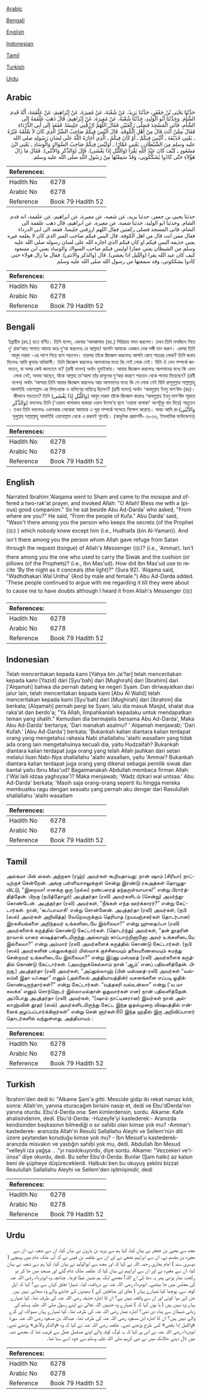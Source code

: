 [Arabic](#arabic)

[Bengali](#bengali)

[English](#english)

[Indonesian](#indonesian)

[Tamil](#tamil)

[Turkish](#turkish)

[Urdu](#urdu)

## Arabic


<div dir="rtl" lang="ar" style={{fontSize:'larger',backgroundColor:'#f8f9fa',padding:20}}>
حَدَّثَنَا يَحْيَى بْنُ جَعْفَرٍ، حَدَّثَنَا يَزِيدُ، عَنْ شُعْبَةَ، عَنْ مُغِيرَةَ، عَنْ إِبْرَاهِيمَ، عَنْ عَلْقَمَةَ، أَنَّهُ قَدِمَ الشَّأْمَ‏.‏ وَحَدَّثَنَا أَبُو الْوَلِيدِ، حَدَّثَنَا شُعْبَةُ، عَنْ مُغِيرَةَ، عَنْ إِبْرَاهِيمَ، قَالَ ذَهَبَ عَلْقَمَةُ إِلَى الشَّأْمِ، فَأَتَى الْمَسْجِدَ فَصَلَّى رَكْعَتَيْنِ فَقَالَ اللَّهُمَّ ارْزُقْنِي جَلِيسًا‏.‏ فَقَعَدَ إِلَى أَبِي الدَّرْدَاءِ فَقَالَ مِمَّنْ أَنْتَ قَالَ مِنْ أَهْلِ الْكُوفَةِ‏.‏ قَالَ أَلَيْسَ فِيكُمْ صَاحِبُ السِّرِّ الَّذِي كَانَ لاَ يَعْلَمُهُ غَيْرُهُ ـ يَعْنِي حُذَيْفَةَ ـ أَلَيْسَ فِيكُمْ ـ أَوْ كَانَ فِيكُمُ ـ الَّذِي أَجَارَهُ اللَّهُ عَلَى لِسَانِ رَسُولِهِ صلى الله عليه وسلم مِنَ الشَّيْطَانِ ـ يَعْنِي عَمَّارًا ـ أَوَلَيْسَ فِيكُمْ صَاحِبُ السِّوَاكِ وَالْوِسَادِ ـ يَعْنِي ابْنَ مَسْعُودٍ ـ كَيْفَ كَانَ عَبْدُ اللَّهِ يَقْرَأُ ‏(‏وَاللَّيْلِ إِذَا يَغْشَى‏)‏‏.‏ قَالَ ‏(‏وَالذَّكَرِ وَالأُنْثَى‏)‏‏.‏ فَقَالَ مَا زَالَ هَؤُلاَءِ حَتَّى كَادُوا يُشَكِّكُونِي، وَقَدْ سَمِعْتُهَا مِنْ رَسُولِ اللَّهِ صلى الله عليه وسلم‏.‏
</div>
<div style={{backgroundColor:'#f8f9fa',padding:20, marginBottom: 10}}><table> <thead> <tr> <th>References:</th> <th></th> </tr> </thead> <tbody><tr><td>Hadith No</td><td>6278</td></tr><tr><td>Arabic No</td><td>6278</td></tr><tr><td>Reference</td><td>Book 79 Hadith 52</td></tr></tbody></table></div>


<div dir="rtl" lang="ar" style={{fontSize:'larger',backgroundColor:'#f8f9fa',padding:20}}>
حدثنا يحيى بن جعفر، حدثنا يزيد، عن شعبة، عن مغيرة، عن ابراهيم، عن علقمة، انه قدم الشام. وحدثنا ابو الوليد، حدثنا شعبة، عن مغيرة، عن ابراهيم، قال ذهب علقمة الى الشام، فاتى المسجد فصلى ركعتين فقال اللهم ارزقني جليسا. فقعد الى ابي الدرداء فقال ممن انت قال من اهل الكوفة. قال اليس فيكم صاحب السر الذي كان لا يعلمه غيره يعني حذيفة اليس فيكم او كان فيكم الذي اجاره الله على لسان رسوله صلى الله عليه وسلم من الشيطان يعني عمارا اوليس فيكم صاحب السواك والوساد يعني ابن مسعود كيف كان عبد الله يقرا (والليل اذا يغشى). قال (والذكر والانثى). فقال ما زال هولاء حتى كادوا يشككوني، وقد سمعتها من رسول الله صلى الله عليه وسلم
</div>
<div style={{backgroundColor:'#f8f9fa',padding:20, marginBottom: 10}}><table> <thead> <tr> <th>References:</th> <th></th> </tr> </thead> <tbody><tr><td>Hadith No</td><td>6278</td></tr><tr><td>Arabic No</td><td>6278</td></tr><tr><td>Reference</td><td>Book 79 Hadith 52</td></tr></tbody></table></div>

## Bengali


<div dir="rtl" lang="bn" style={{fontSize:'larger',backgroundColor:'#f8f9fa',padding:20}}>
ইব্রাহীম (রহ.) হতে বর্ণিত। তিনি বলেন, একবার ‘আলক্বামাহ (রহ.) সিরিয়ায় গমন করলেন। তখন তিনি মসজিদে গিয়ে দু’ রাক‘আত সালাত আদায় করে দু‘আ করলেনঃ হে আল্লাহ! আপনি আমাকে একজন নেক সঙ্গী দান করুন। এরপর তিনি আবুদ্ দারদা -এর পাশে গিয়ে বসে পড়লেন। তারপর তাঁকে জিজ্ঞেস করলেনঃ আপনি কোন্ শহরের লোক? তিনি জবাব দিলেনঃ আমি কূফার অধিবাসী। তিনি জিজ্ঞেস করলেনঃ আপনাদের মধ্যে কি সেই লোক নেই। যিনি ঐ ভেদ সম্পর্কে জানতেন, যা অপর কেউ জানতেন না? (রাবী বলেন) অর্থাৎ হুযাইফাহ। আবার জিজ্ঞেস করলেনঃ আপনাদের মধ্যে কি এমন লোক নেই, অথবা আছেন, যাঁকে আল্লাহ তা‘আলা তাঁর রাসূলের দু‘আর কারণে শয়তান থেকে পানাহ দিয়েছেন? (রাবী বলেন) অর্থাৎ ‘আম্মার তিনি আবার জিজ্ঞেস করলেনঃ আর আপনাদের মধ্যে কি সে লোক নেই যিনি রাসূলুল্লাহ সাল্লাল্লাহু আলাইহি ওয়াসাল্লাম এর মিস্ওয়াক ও বালিশের দায়িত্বে ছিলেন? (রাবী বলেন) অর্থাৎ ‘আবদুল্লাহ ইবনু মাস‘ঊদ (রাঃ)। আবুদ্ দারদা তাঁকে জিজ্ঞেস করেনঃ ‘আবদুল্লাহ ইবনু মাস‘ঊদ সূরায়ে (‏وَاللَّيْلِ إِذَا يَغْشَى‏)‏‏ কীভাবে পড়তেন? তিনি বললেনঃ তিনি (‘ওয়ামা খালাকায যাকারা ওয়াল উনসা’র স্থলে ‘ওয়ামা খালাকা’ অংশটুকু বাদ দিয়ে) পড়তেন (‏وَالذَّكَرِ وَالأُنْثَى‏)। তখন তিনি বললেনঃ এখানকার লোকেরা আমাকে এ সূরা সম্পর্কে সন্দেহে নিক্ষেপ করেছে। অথচ আমি রাসূলুল্লাহ সাল্লাল্লাহু আলাইহি ওয়াসাল্লাম থেকে এ রকমই শুনেছি। (আধুনিক প্রকাশনী- ৫৮৩৬, ইসলামিক ফাউন্ডেশন)
</div>
<div style={{backgroundColor:'#f8f9fa',padding:20, marginBottom: 10}}><table> <thead> <tr> <th>References:</th> <th></th> </tr> </thead> <tbody><tr><td>Hadith No</td><td>6278</td></tr><tr><td>Arabic No</td><td>6278</td></tr><tr><td>Reference</td><td>Book 79 Hadith 52</td></tr></tbody></table></div>

## English


<div dir="ltr" lang="en" style={{fontSize:'larger',backgroundColor:'#f8f9fa',padding:20}}>
Narrated Ibrahim:'Alaqama went to Sham and came to the mosque and offered a two-rak'at prayer, and invoked Allah: "O Allah! Bless me with a (pious) good companion." So he sat beside Abu Ad-Darda' who asked, "From where are you?" He said, "From the people of Kufa." Abu Darda' said, "Wasn't there among you the person who keeps the secrets (of the Prophet (ﷺ) ) which nobody knew except him (i.e., Hudhaifa (bin Al-Yaman)). And isn't there among you the person whom Allah gave refuge from Satan through the request (tongue) of Allah's Messenger (ﷺ)? (i.e., 'Ammar). Isn't there among you the one who used to carry the Siwak and the cushion (or pillows (of the Prophets)? (i.e., Ibn Mas'ud). How did Ibn Mas'ud use to recite 'By the night as it conceals (the light)?" (Sura 92). 'Alqama said, "Wadhdhakari Wal Untha' (And by male and female.") Abu Ad-Darda added. 'These people continued to argue with me regarding it till they were about to cause me to have doubts although I heard it from Allah's Messenger (ﷺ)
</div>
<div style={{backgroundColor:'#f8f9fa',padding:20, marginBottom: 10}}><table> <thead> <tr> <th>References:</th> <th></th> </tr> </thead> <tbody><tr><td>Hadith No</td><td>6278</td></tr><tr><td>Arabic No</td><td>6278</td></tr><tr><td>Reference</td><td>Book 79 Hadith 52</td></tr></tbody></table></div>

## Indonesian


<div dir="ltr" lang="id" style={{fontSize:'larger',backgroundColor:'#f8f9fa',padding:20}}>
Telah menceritakan kepada kami [Yahya bin Ja'far] telah menceritakan kepada kami [Yazid] dari [Syu'bah] dari [Mughirah] dari [Ibrahim] dari ['Alqamah] bahwa dia pernah datang ke negeri Syam. Dan diriwayatkan dari jalur lain, telah menceritakan kepada kami [Abu Al Walid] telah menceritakan kepada kami [Syu'bah] dari [Mughirah] dari [Ibrahim] dia berkata; [Alqamah] pernah pergi ke Syam, lalu dia masuk Masjid, shalat dua raka'at dan berdo'a; "Ya Allah, limpahkanlah kepadaku untuk mendapatkan teman yang shalih." Kemudian dia bermajelis bersama Abu Ad-Darda', Maka Abu Ad-Darda' bertanya; 'Dari manakah asalmu? ' Alqamah menjawab; 'Dari Kufah.' [Abu Ad-Darda'] berkata; 'Bukankah kalian diantara kalian terdapat orang yang mengetahui rahasia Nabi shallallahu 'alaihi wasallam yang tidak ada orang lain mengetahuinya kecuali dia, yaitu Hudzaifah? Bukankah diantara kalian terdapat juga orang yang telah Allah jauhkan dari setan melalui lisan Nabi-Nya shallallahu 'alaihi wasallam, yaitu 'Ammar? Bukankah diantara kalian terdapat juga orang yang dikenal sebagai pemilik siwak dan bantal yaitu Ibnu Mas'ud? Bagaimanakah Abdullah membaca firman Allah: ('Wal laili idzaa yaghsyaa')? Maka menjawab; 'Wadz dzkari wal untsaa.' Abu Ad-Darda' berkata; 'Masih saja orang-orang seperti itu hingga mereka membuatku ragu dengan sesuatu yang pernah aku dengar dari Rasulullah shallallahu 'alaihi wasallam
</div>
<div style={{backgroundColor:'#f8f9fa',padding:20, marginBottom: 10}}><table> <thead> <tr> <th>References:</th> <th></th> </tr> </thead> <tbody><tr><td>Hadith No</td><td>6278</td></tr><tr><td>Arabic No</td><td>6278</td></tr><tr><td>Reference</td><td>Book 79 Hadith 52</td></tr></tbody></table></div>

## Tamil


<div dir="ltr" lang="ta" style={{fontSize:'larger',backgroundColor:'#f8f9fa',padding:20}}>
அல்கமா பின் கைஸ் அந்நகஈ (ரஹ்) அவர்கள் கூறியதாவது: நான் ஷாம் (சிரியா) நாட்டிற்குச் சென்றேன். அங்கு பள்ளிவாசலுக்குள் சென்று இரண்டு ரகஅத்கள் தொழுதுவிட்டு, “இறைவா! எனக்கு ஒரு (நல்ல) நண்பரைத் தந்தருள்வாயாக!” என்று பிரார்த்தித்தேன். பிறகு (நபித்தோழர்) அபுத்தர்தா (ரலி) அவர்களிடம் (சென்று) அமர்ந்துகொண்டேன். அபுத்தர்தா (ரலி) அவர்கள், “நீங்கள் எந்த ஊர்க்காரர்?” என்று கேட்டார்கள். நான், ‘கூஃபாவாசி’ என்று சொன்னேன். அபுத்தர்தா (ரலி) அவர்கள், (நபி (ஸல்) அவர்கள் அறிவித்த) வேறெவருக்கும் தெரியாத (நயவஞ்சகர்கள் தொடர்பான) இரகசியங்களை அறிந்தவர் உங்களிடையே இல்லையா?” என்று ஹுதைஃபா (ரலி) அவர்களைக் கருத்தில் கொண்டு கேட்டார்கள். (தொடர்ந்து) அவர்கள், “தன் தூதரின் நாவால் யாரை ஷைத்தானிடமிருந்து அல்லாஹ் காப்பாற்றினானோ அவர் உங்களிடையே இல்லையா?” என்று அம்மார் (ரலி) அவர்களைக் கருத்தில் கொண்டு கேட்டார்கள். (நபி (ஸல்) அவர்களின் பல்துலக்கும்) மிஸ்வாக் குச்சியையும் தலையணையையும் சுமந்து சென்றவர் உங்களிடையே இல்லையா?” என்று இப்னு மஸ்ஊத் (ரலி) அவர்களைக் கருத்தில் கொண்டு கேட்டார்கள். (அவற்றுக்கெல்லாம் நான் ‘ஆம்’ எனப் பதிலளித்தேன். பிறகு,) அபுத்தர்தா (ரலி) அவர்கள், “அப்துல்லாஹ் (பின் மஸ்ஊத்-ரலி) அவர்கள் “வல்லய்லீ இதா யஃக்ஷா” எனும் (அல்லைல் அத்தியாயத்தின்) வசனங்களை எப்படி ஓதிக்கொண்டிருந்தார்கள்?” என்று கேட்டார்கள். “வத்தகரி வல்உன்ஸா” என்று (‘வ மா கலக்க’ எனும் சொற்றொடர் இல்லாமல்தான் ஓதுவார்கள் என) நான் பதிலளித்தேன். அப்போது அபுத்தர்தா (ரலி) அவர்கள், “(ஷாம் நாட்டினரான) இவர்கள் நான் அல்லாஹ்வின் தூதர் (ஸல்) அவர்களிடமிருந்து கேட்ட இந்த ஓதல்முறை விஷயத்தில் என்னைக் குழப்பப்பார்க்கிறார்கள்” என்று சென் னார்கள்.60 இந்த ஹதீஸ் இரு அறிவிப்பாளர் தொடர்களில் வந்துள்ளது. அத்தியாயம் :
</div>
<div style={{backgroundColor:'#f8f9fa',padding:20, marginBottom: 10}}><table> <thead> <tr> <th>References:</th> <th></th> </tr> </thead> <tbody><tr><td>Hadith No</td><td>6278</td></tr><tr><td>Arabic No</td><td>6278</td></tr><tr><td>Reference</td><td>Book 79 Hadith 52</td></tr></tbody></table></div>

## Turkish


<div dir="ltr" lang="tr" style={{fontSize:'larger',backgroundColor:'#f8f9fa',padding:20}}>
İbrahim'den dedi ki: "Alkame Şam'a gitti. Mescide gidip iki rekat namaz kıldı, sonra: Allah'ım, yanına oturacağım birisini nasip et, dedi ve Ebu'dDerda'nın yanına oturdu. Ebu'd-Derda ona: Sen kimlerdensin, sordu. Alkame: Kafe ahalisindenim, dedi. Ebu'd-Derda: -Huzeyfe'yi kastederek:- Aranızda kendisinden başkasının bilmediği o sır sahibi olan kimse yok mu? -Ammar'ı kastederek- aranızda Allah'ın Resulü Sallallahu Aleyhi ve Sellem'nün dili üzere şeytandan koruduğu kimse yok mu? - İbn Mesud'u kastederek- aranızda misvakın ve yastığın sahibi yok mu, dedi. Abdullah İbn Mesud "velleyli iza yağşa .. ."yı nasılokuyordu, diye sordu. Alkame: "Vezzekeri ve'l-ünsa" diye okurdu, dedi. Bu sefer Ebu'd-Derda: Bunlar (Şam halkı) az kalsın beni de şüpheye düşüreceklerdi. Halbuki ben bu okuyuş şeklini bizzat Resulullah Sallallahu Aleyhi ve Sellem'den işitmişimdir, dedi
</div>
<div style={{backgroundColor:'#f8f9fa',padding:20, marginBottom: 10}}><table> <thead> <tr> <th>References:</th> <th></th> </tr> </thead> <tbody><tr><td>Hadith No</td><td>6278</td></tr><tr><td>Arabic No</td><td>6278</td></tr><tr><td>Reference</td><td>Book 79 Hadith 52</td></tr></tbody></table></div>

## Urdu


<div dir="rtl" lang="ur" style={{fontSize:'larger',backgroundColor:'#f8f9fa',padding:20}}>
مجھ سے یحییٰ بن جعفر نے بیان کیا، کہا ہم سے یزید بن ہارون نے بیان کیا، ان سے شعبہ نے، ان سے مغیرہ بن مقسم نے، ان سے ابراہیم نخعی نے اور ان سے علقمہ بن قیس نے کہ آپ ملک شام میں پہنچے ( دوسری سند ) امام بخاری رحمہ اللہ نے کہا کہ اور مجھ سے ابوالولید نے بیان کیا، کہا ہم سے شعبہ نے بیان کیا، ان سے مغیرہ نے اور ان سے ابراہیم نے بیان کیا کہ علقمہ ملک شام گئے اور مسجد میں جا کر دو رکعت نماز پڑھی پھر یہ دعا کی اے اللہ! مجھے ایک ہم نشین عطا فرما۔ چنانچہ وہ ابودرداء رضی اللہ عنہ کی مجلس میں جا بیٹھے۔ ابودرداء رضی اللہ عنہ نے دریافت کیا۔ تمہارا تعلق کہاں سے ہے؟ کہا کہ اہل کوفہ سے، پوچھا کیا تمہارے یہاں ( نفاق اور منافقین کے ) بھیدوں کے جاننے والے وہ صحابی نہیں ہیں جن کے سوا کوئی اور ان سے واقف نہیں ہے؟ ان کا اشارہ حذیفہ رضی اللہ عنہ کی طرف تھا۔ کیا تمہارے یہاں وہ نہیں ہیں ( یا یوں کہا کہ ) تمہارے وہ جنہیں اللہ تعالیٰ نے اپنے رسول صلی اللہ علیہ وسلم کی زبانی شیطان سے پناہ دی تھی؟ اشارہ عمار رضی اللہ عنہ کی طرف تھا۔ کیا تمہارے یہاں مسواک اور گدے والے نہیں ہیں؟ ان کا اشارہ ابن مسعود رضی اللہ عنہ کی طرف تھا۔ عبداللہ بن مسعود رضی اللہ عنہ سورۃ «والليل إذا يغشى‏» کس طرح پڑھتے تھے۔ علقمہ رضی اللہ عنہ نے کہا کہ وہ «والذكر والأنثى‏» پڑھتے تھے۔ ابودرداء رضی اللہ عنہ نے اس پر کہا کہ یہ لوگ کوفہ والے اپنے مسلسل عمل سے قریب تھا کہ مجھے شبہ میں ڈال دیتے حالانکہ میں نے نبی کریم صلی اللہ علیہ وسلم سے خود اسے سنا تھا۔
</div>
<div style={{backgroundColor:'#f8f9fa',padding:20, marginBottom: 10}}><table> <thead> <tr> <th>References:</th> <th></th> </tr> </thead> <tbody><tr><td>Hadith No</td><td>6278</td></tr><tr><td>Arabic No</td><td>6278</td></tr><tr><td>Reference</td><td>Book 79 Hadith 52</td></tr></tbody></table></div>